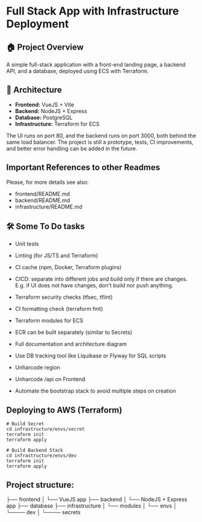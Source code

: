 # Full Stack App with Infrastructure Deployment

## 🏠 Project Overview

A simple full-stack application with a front-end landing page, a backend API, and a database, deployed using ECS with Terraform.

## 🚀 Architecture

- **Frontend:** VueJS + Vite
- **Backend:** NodeJS + Express
- **Database:** PostgreSQL
- **Infrastructure:** Terraform for ECS

The UI runs on port 80, and the backend runs on port 3000, both behind the same load balancer. The project is still a prototype, tests, CI improvements, and better error handling can be added in the future.

## Important References to other Readmes

Please, for more details see also:

- frontend/README.md
- backend/README.md
- infrastructure/README.md

## 🛠️ Some To Do tasks

- Unit tests

- Linting (for JS/TS and Terraform)

- CI cache (npm, Docker, Terraform plugins)

- CICD: separate into different jobs and build only if there are changes. E.g. if UI does not have changes, don't build nor push anything.

- Terraform security checks (tfsec, tflint)

- CI formatting check (terraform fmt)

- Terraform modules for ECS

- ECR can be built separately (similar to Secrets)

- Full documentation and architecture diagram

- Use DB tracking tool like Liquibase or Flyway for SQL scripts

- Unharcode region

- Unharcode /api on Frontend

- Automate the bootstrap stack to avoid multiple steps on creation

## Deploying to AWS (Terraform)

```
# Build Secret
cd infrastructure/envs/secret
terraform init
terraform apply

# Build Backend Stack
cd infrastructure/envs/dev
terraform init
terraform apply
```

## Project structure:

├── frontend
│ └── VueJS app
├── backend
│ └── NodeJS + Express app
├── database
├── infrastructure
│ └── modules
│ └── envs
│ └──── dev
│ └──── secrets
